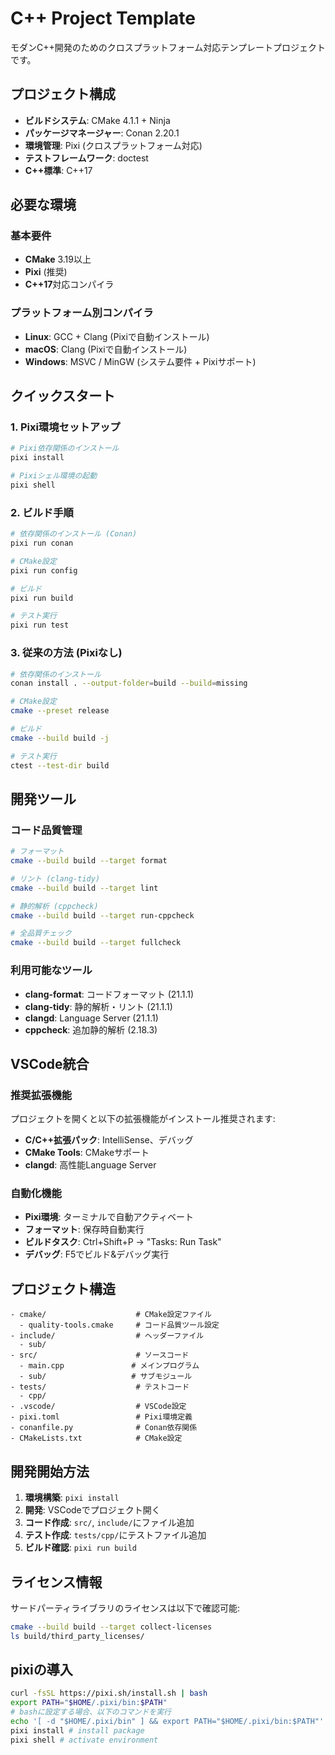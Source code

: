 # C++ Project Template

モダンC++開発のためのクロスプラットフォーム対応テンプレートプロジェクトです。

## プロジェクト構成

- **ビルドシステム**: CMake 4.1.1 + Ninja
- **パッケージマネージャー**: Conan 2.20.1
- **環境管理**: Pixi (クロスプラットフォーム対応)
- **テストフレームワーク**: doctest
- **C++標準**: C++17

## 必要な環境

### 基本要件

- **CMake** 3.19以上
- **Pixi** (推奨)
- **C++17**対応コンパイラ

### プラットフォーム別コンパイラ

- **Linux**: GCC + Clang (Pixiで自動インストール)
- **macOS**: Clang (Pixiで自動インストール)
- **Windows**: MSVC / MinGW (システム要件 + Pixiサポート)

## クイックスタート

### 1. Pixi環境セットアップ

```bash
# Pixi依存関係のインストール
pixi install

# Pixiシェル環境の起動
pixi shell
```

### 2. ビルド手順

```bash
# 依存関係のインストール (Conan)
pixi run conan

# CMake設定
pixi run config

# ビルド
pixi run build

# テスト実行
pixi run test
```

### 3. 従来の方法 (Pixiなし)

```bash
# 依存関係のインストール
conan install . --output-folder=build --build=missing

# CMake設定
cmake --preset release

# ビルド
cmake --build build -j

# テスト実行
ctest --test-dir build
```

## 開発ツール

### コード品質管理

```bash
# フォーマット
cmake --build build --target format

# リント (clang-tidy)
cmake --build build --target lint

# 静的解析 (cppcheck)
cmake --build build --target run-cppcheck

# 全品質チェック
cmake --build build --target fullcheck
```

### 利用可能なツール

- **clang-format**: コードフォーマット (21.1.1)
- **clang-tidy**: 静的解析・リント (21.1.1)
- **clangd**: Language Server (21.1.1)
- **cppcheck**: 追加静的解析 (2.18.3)

## VSCode統合

### 推奨拡張機能

プロジェクトを開くと以下の拡張機能がインストール推奨されます:

- **C/C++拡張パック**: IntelliSense、デバッグ
- **CMake Tools**: CMakeサポート
- **clangd**: 高性能Language Server

### 自動化機能

- **Pixi環境**: ターミナルで自動アクティベート
- **フォーマット**: 保存時自動実行
- **ビルドタスク**: Ctrl+Shift+P → "Tasks: Run Task"
- **デバッグ**: F5でビルド&デバッグ実行

## プロジェクト構造

```text
- cmake/                    # CMake設定ファイル
  - quality-tools.cmake     # コード品質ツール設定
- include/                  # ヘッダーファイル
  - sub/
- src/                      # ソースコード
  - main.cpp               # メインプログラム
  - sub/                   # サブモジュール
- tests/                    # テストコード
  - cpp/
- .vscode/                  # VSCode設定
- pixi.toml                 # Pixi環境定義
- conanfile.py              # Conan依存関係
- CMakeLists.txt            # CMake設定
```

## 開発開始方法

1. **環境構築**: `pixi install`
2. **開発**: VSCodeでプロジェクト開く
3. **コード作成**: `src/`, `include/`にファイル追加
4. **テスト作成**: `tests/cpp/`にテストファイル追加
5. **ビルド確認**: `pixi run build`

## ライセンス情報

サードパーティライブラリのライセンスは以下で確認可能:

```bash
cmake --build build --target collect-licenses
ls build/third_party_licenses/
```

## pixiの導入

```bash
curl -fsSL https://pixi.sh/install.sh | bash
export PATH="$HOME/.pixi/bin:$PATH"
# bashに設定する場合、以下のコマンドを実行
echo '[ -d "$HOME/.pixi/bin" ] && export PATH="$HOME/.pixi/bin:$PATH"' >> ~/.bashrc
pixi install # install package
pixi shell # activate environment
```

